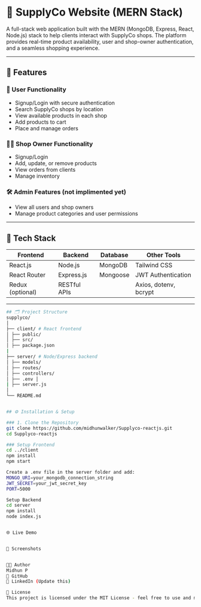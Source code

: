 # 🏪 SupplyCo Website (MERN Stack)

A full-stack web application built with the MERN (MongoDB, Express, React, Node.js) stack to help clients interact with SupplyCo shops. The platform provides real-time product availability, user and shop-owner authentication, and a seamless shopping experience.

---

## 🚀 Features

### 👥 User Functionality
- Signup/Login with secure authentication
- Search SupplyCo shops by location
- View available products in each shop
- Add products to cart
- Place and manage orders

### 🧑‍💼 Shop Owner Functionality
- Signup/Login
- Add, update, or remove products
- View orders from clients
- Manage inventory

### 🛠 Admin Features (not implimented yet)
- View all users and shop owners
- Manage product categories and user permissions

---

## 🧱 Tech Stack

| Frontend         | Backend        | Database   | Other Tools               |
|------------------|----------------|------------|---------------------------|
| React.js         | Node.js        | MongoDB    | Tailwind CSS              |
| React Router     | Express.js     | Mongoose   | JWT Authentication        |
| Redux (optional) | RESTful APIs   |            | Axios, dotenv, bcrypt     |

---
```bash
## 🗂️ Project Structure
supplyco/ 
│ 
├── client/ # React frontend 
│ ├── public/ 
│ ├── src/
│ ├── package.json 
|
├── server/ # Node/Express backend
│ ├── models/ 
│ ├── routes/ 
│ ├── controllers/ 
│ ├── .env │ 
| ├── server.js 
│ 
└── README.md


## ⚙️ Installation & Setup

### 1. Clone the Repository
git clone https://github.com/midhunwalker/Supplyco-reactjs.git
cd Supplyco-reactjs

### Setup Frontend
cd ../client
npm install
npm start

Create a .env file in the server folder and add:
MONGO_URI=your_mongodb_connection_string
JWT_SECRET=your_jwt_secret_key
PORT=5000

Setup Backend
cd server
npm install
node index.js


🌐 Live Demo


📸 Screenshots


🧑‍💻 Author
Midhun P
🔗 GitHub
🔗 LinkedIn (Update this)

📜 License
This project is licensed under the MIT License - feel free to use and modify for personal or commercial use.
